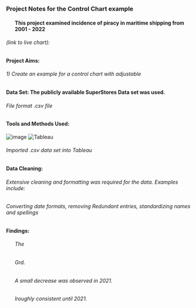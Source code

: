 ### Project Notes for the Control Chart example
#### <ul>This project examined incidence of piracy in maritime shipping from 2001 - 2022</ul>

###### *(link to live chart)*:
 

#### Project Aims:
###### <n1>1) Create an example for a control chart with adjustable 
  

#### Data Set: The publicly available SuperStores Data set was used.
###### File format .csv file
#### Tools and Methods Used:
![image](https://img.shields.io/badge/Microsoft_Excel-217346?style=for-the-badge&logo=microsoft-excel&logoColor=white) ![Tableau](https://a11ybadges.com/badge?logo=tableau) 
###### Imported .csv data set into Tableau

#### Data Cleaning: 
###### Extensive cleaning and formatting was required for the data. Examples include:
###### Converting date formats, removing Redundant entries, standardizing names and spellings        

#### Findings:
###### <ul>The</ul>
###### <ul>Grd.</ul>
###### <ul>A  small decrease was observed in 2021.</ul>
###### <ul> Iroughly consistent until 2021.</ul>

